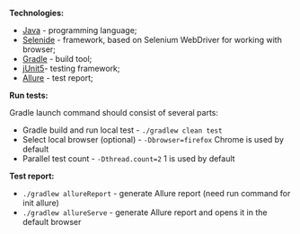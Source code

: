 **Technologies:**
*   [Java](https://www.java.com/ru/) - programming language;
*   [Selenide](https://selenide.org/) - framework, based on Selenium WebDriver for working with browser;
*   [Gradle](https://gradle.org/) - build tool;
*   [jUnit5](https://junit.org/junit5/)- testing framework;
*   [Allure](http://allure.qatools.ru/) -  test report;

**Run tests:**
    
Gradle launch command should consist of several parts:
*   Gradle build and run local test - ```./gradlew clean test```
*   Select local browser (optional) - ```-Dbrowser=firefox``` Chrome is used by default
*   Parallel test count - ```-Dthread.count=2``` 1 is used by default

**Test report:**
*   ```./gradlew allureReport``` - generate Allure report (need run command for init allure)
*   ```./gradlew allureServe``` - generate Allure report and opens it in the default browser



